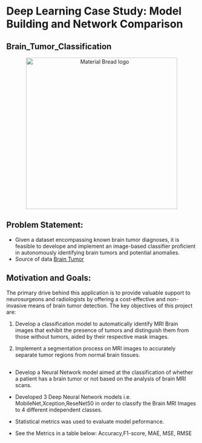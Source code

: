 # Deep Learning Case Study: Model Building and Network Comparison

## Brain_Tumor_Classification

<div align="center">
    <img width="400" src="/images/brain-outline-drawing-12" alt="Material Bread logo"> 
</div>

## Problem Statement:

- Given a dataset encompassing known brain tumor diagnoses, it is feasible to develope and implement an image-based classifier proficient in autonomously identifying brain tumors and potential anomalies.
- Source of data [Brain Tumor](https://figshare.com/articles/dataset/brain_tumor_dataset/1512427) 

## Motivation and Goals:

The primary drive behind this application is to provide valuable support to neurosurgeons and radiologists by offering a cost-effective and non-invasive means of brain tumor detection. The key objectives of this project are:


1. Develop a classification model to automatically identify MRI Brain images that exhibit the presence of tumors and distinguish them from those without tumors, aided by their respective mask images.

2. Implement a segmentation process on MRI images to accurately separate tumor regions from normal brain tissues.

##
- Develop a Neural Network model aimed at the classification of whether a patient has a brain tumor or not based on the analysis of brain MRI scans.

- Developed 3 Deep Neural Network models i.e. MobileNet,Xception,ReseNet50 in order to classify the Brain MRI Images to 4 different independent classes.
  
- Statistical metrics was used to evaluate model peformance.
  
- See the Metrics in a table below: Accuracy,F1-score, MAE, MSE, RMSE




